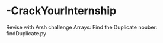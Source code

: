 # -CrackYourInternship
Revise with Arsh challenge
Arrays:
  Find the Duplicate nouber: findDuplicate.py
